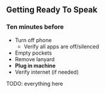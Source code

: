 ## Getting Ready To Speak

### Ten minutes before

* Turn off phone
  * Verify all apps are off/silenced
* Empty pockets
* Remove lanyard
* **Plug in machine**
* Verify internet (if needed)

TODO: everything here
